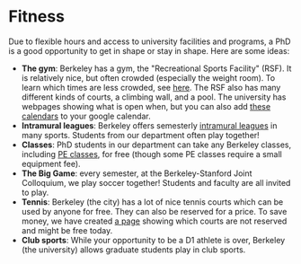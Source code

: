 # Fitness

Due to flexible hours and access to university facilities and programs, a PhD is a good opportunity to get in shape or stay in shape. Here are some ideas:

- **The gym**: Berkeley has a gym, the "Recreational Sports Facility" (RSF). It is relatively nice, but often crowded (especially the weight room). To learn which times are less crowded, see [here](https://aozerov.com/berkeley/weightroom). The RSF also has many different kinds of courts, a climbing wall, and a pool. The university has webpages showing what is open when, but you can also add [these calendars](https://aozerov.com/berkeley/calendar) to your google calendar.
- **Intramural leagues**: Berkeley offers semesterly [intramural leagues](https://recwell.berkeley.edu/competitive-programs/intramural-sports/registration-eligibility/) in many sports. Students from our department often play together!
- **Classes**: PhD students in our department can take any Berkeley classes, including [PE classes](https://pe.berkeley.edu/courses), for free (though some PE classes require a small equipment fee).
- **The Big Game**: every semester, at the Berkeley-Stanford Joint Colloquium, we play soccer together! Students and faculty are all invited to play.
- **Tennis**: Berkeley (the city) has a lot of nice tennis courts which can be used by anyone for free. They can also be reserved for a price. To save money, we have created [a page](https://aozerov.com/berkeley/tennis) showing which courts are not reserved and might be free today.
- **Club sports**: While your opportunity to be a D1 athlete is over, Berkeley (the university) allows graduate students play in club sports.
